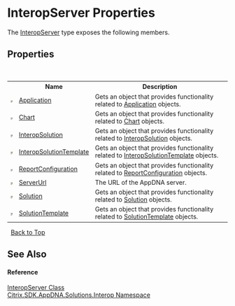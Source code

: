 # InteropServer Properties
 

The <a href="0fba6b81-e2ee-e3ad-5856-5cd5364db0b7">InteropServer</a> type exposes the following members.


## Properties
&nbsp;<table><tr><th></th><th>Name</th><th>Description</th></tr><tr><td>![Public property](media/pubproperty.gif "Public property")</td><td><a href="7362dfcb-a506-c960-0c0e-38b98db5ab56">Application</a></td><td>
Gets an object that provides functionality related to <a href="7362dfcb-a506-c960-0c0e-38b98db5ab56">Application</a> objects.</td></tr><tr><td>![Public property](media/pubproperty.gif "Public property")</td><td><a href="12e2ebf3-c698-d8ec-4e3d-7b02667cece2">Chart</a></td><td>
Gets an object that provides functionality related to <a href="12e2ebf3-c698-d8ec-4e3d-7b02667cece2">Chart</a> objects.</td></tr><tr><td>![Public property](media/pubproperty.gif "Public property")</td><td><a href="bd189008-8a2a-cc2e-6ea2-af03cdf5dd0b">InteropSolution</a></td><td>
Gets an object that provides functionality related to <a href="bd189008-8a2a-cc2e-6ea2-af03cdf5dd0b">InteropSolution</a> objects.</td></tr><tr><td>![Public property](media/pubproperty.gif "Public property")</td><td><a href="0ba0d2b5-0cb2-e8ad-3806-5d49165ab19d">InteropSolutionTemplate</a></td><td>
Gets an object that provides functionality related to <a href="0ba0d2b5-0cb2-e8ad-3806-5d49165ab19d">InteropSolutionTemplate</a> objects.</td></tr><tr><td>![Public property](media/pubproperty.gif "Public property")</td><td><a href="12bdb0be-1412-ad96-23e7-f41ffc99b09d">ReportConfiguration</a></td><td>
Gets an object that provides functionality related to <a href="12bdb0be-1412-ad96-23e7-f41ffc99b09d">ReportConfiguration</a> objects.</td></tr><tr><td>![Public property](media/pubproperty.gif "Public property")</td><td><a href="73143440-8a92-e5ee-91ae-82e84bd92f4e">ServerUrl</a></td><td>
The URL of the AppDNA server.</td></tr><tr><td>![Public property](media/pubproperty.gif "Public property")</td><td><a href="725eacfa-20b4-03f8-de7c-e59e61f9b14e">Solution</a></td><td>
Gets an object that provides functionality related to <a href="725eacfa-20b4-03f8-de7c-e59e61f9b14e">Solution</a> objects.</td></tr><tr><td>![Public property](media/pubproperty.gif "Public property")</td><td><a href="63af6ec7-7905-fa42-51be-8a37185239d9">SolutionTemplate</a></td><td>
Gets an object that provides functionality related to <a href="63af6ec7-7905-fa42-51be-8a37185239d9">SolutionTemplate</a> objects.</td></tr></table>&nbsp;
<a href="#interopserver-properties">Back to Top</a>

## See Also


#### Reference
<a href="0fba6b81-e2ee-e3ad-5856-5cd5364db0b7">InteropServer Class</a><br /><a href="9b022d31-dfbd-e494-2a35-12a59446d9d6">Citrix.SDK.AppDNA.Solutions.Interop Namespace</a><br />